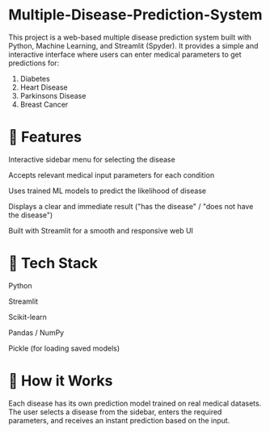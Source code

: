 # Multiple-Disease-Prediction-System
This project is a web-based multiple disease prediction system built with Python, Machine Learning, and Streamlit (Spyder). It provides a simple and interactive interface where users can enter medical parameters to get predictions for: 
  1. Diabetes
  2. Heart Disease
  3. Parkinsons Disease
  4. Breast Cancer

# 🚀 Features

  Interactive sidebar menu for selecting the disease

  Accepts relevant medical input parameters for each condition

  Uses trained ML models to predict the likelihood of disease

  Displays a clear and immediate result ("has the disease" / "does not have the disease")

  Built with Streamlit for a smooth and responsive web UI

# 🧬 Tech Stack

  Python

  Streamlit

  Scikit-learn

  Pandas / NumPy

  Pickle (for loading saved models)

# 🏥 How it Works
  Each disease has its own prediction model trained on real medical datasets. The user selects a disease from the sidebar, enters the required parameters, and receives an instant prediction based on the input.

